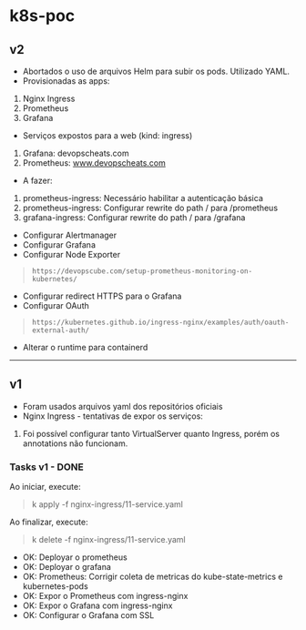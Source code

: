 # k8s-poc

## v2
* Abortados o uso de arquivos Helm para subir os pods. Utilizado YAML.
* Provisionadas as apps:
1) Nginx Ingress
2) Prometheus
3) Grafana
* Serviços expostos para a web (kind: ingress)
1) Grafana: devopscheats.com
2) Prometheus: www.devopscheats.com

* A fazer:
1) prometheus-ingress: Necessário habilitar a autenticação básica
2) prometheus-ingress: Configurar rewrite do path / para /prometheus
3) grafana-ingress: Configurar rewrite do path / para /grafana

- Configurar Alertmanager
- Configurar Grafana
- Configurar Node Exporter
>     https://devopscube.com/setup-prometheus-monitoring-on-kubernetes/

- Configurar redirect HTTPS para o Grafana
- Configurar OAuth
>     https://kubernetes.github.io/ingress-nginx/examples/auth/oauth-external-auth/

- Alterar o runtime para containerd

---

## v1
* Foram usados arquivos yaml dos repositórios oficiais
* Nginx Ingress - tentativas de expor os serviços:
1) Foi possível configurar tanto VirtualServer quanto Ingress, porém os annotations não funcionam.

### Tasks v1 - DONE

Ao iniciar, execute:
> k apply -f nginx-ingress/11-service.yaml

Ao finalizar, execute:
> k delete -f nginx-ingress/11-service.yaml

- OK: Deployar o prometheus
- OK: Deployar o grafana
- OK: Prometheus: Corrigir coleta de metricas do kube-state-metrics e kubernetes-pods
- OK: Expor o Prometheus com ingress-nginx
- OK: Expor o Grafana com ingress-nginx
- OK: Configurar o Grafana com SSL
